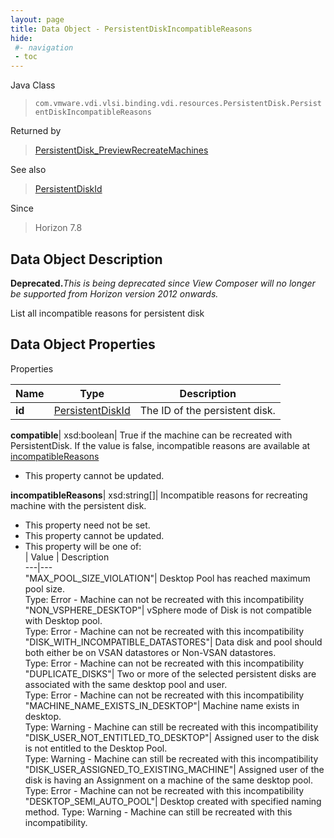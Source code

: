 ```yaml
---
layout: page
title: Data Object - PersistentDiskIncompatibleReasons
hide:
 #- navigation
 - toc
---
```






Java Class  
> `com.vmware.vdi.vlsi.binding.vdi.resources.PersistentDisk.PersistentDiskIncompatibleReasons`

Returned by  
> [PersistentDisk_PreviewRecreateMachines](vdi.resources.PersistentDisk.md#previewRecreateMachines)

See also  
> [PersistentDiskId](vdi.entity.PersistentDiskId.md)

Since  
> Horizon 7.8


## Data Object Description 

**Deprecated.**_This is being deprecated since View Composer will no longer be supported from Horizon version 2012 onwards._

List all incompatible reasons for persistent disk 

## Data Object Properties

Properties

Name |  Type |  Description   
---|---|---  
**id**| [PersistentDiskId](vdi.entity.PersistentDiskId.md)|  The ID of the persistent disk.   
  
**compatible**|  xsd:boolean|  True if the machine can be recreated with PersistentDisk. If the value is false, incompatible reasons are available at [incompatibleReasons](vdi.resources.PersistentDisk.PersistentDiskIncompatibleReasons.md#incompatibleReasons)   


 * This property cannot be updated.

  
**incompatibleReasons**|  xsd:string[]|  Incompatible reasons for recreating machine with the persistent disk.   


 * This property need not be set.
 * This property cannot be updated.
  * This property will be one of:  
|  Value |  Description   
---|---  
"MAX_POOL_SIZE_VIOLATION"| Desktop Pool has reached maximum pool size.  
Type: Error - Machine can not be recreated with this incompatibility  
"NON_VSPHERE_DESKTOP"| vSphere mode of Disk is not compatible with Desktop pool.  
Type: Error - Machine can not be recreated with this incompatibility  
"DISK_WITH_INCOMPATIBLE_DATASTORES"| Data disk and pool should both either be on VSAN datastores or Non-VSAN datastores.  
Type: Error - Machine can not be recreated with this incompatibility  
"DUPLICATE_DISKS"| Two or more of the selected persistent disks are associated with the same desktop pool and user.  
Type: Error - Machine can not be recreated with this incompatibility  
"MACHINE_NAME_EXISTS_IN_DESKTOP"| Machine name exists in desktop.  
Type: Warning - Machine can still be recreated with this incompatibility  
"DISK_USER_NOT_ENTITLED_TO_DESKTOP"| Assigned user to the disk is not entitled to the Desktop Pool.  
Type: Warning - Machine can still be recreated with this incompatibility  
"DISK_USER_ASSIGNED_TO_EXISTING_MACHINE"| Assigned user of the disk is having an Assignment on a machine of the same desktop pool.  
Type: Error - Machine can not be recreated with this incompatibility  
"DESKTOP_SEMI_AUTO_POOL"| Desktop created with specified naming method. Type: Warning - Machine can still be recreated with this incompatibility.  

  
  

  
